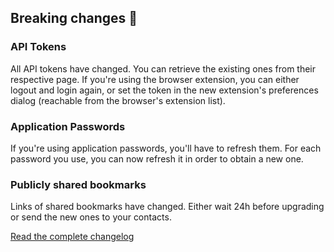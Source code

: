 ## Breaking changes 🚨

### API Tokens

All API tokens have changed. You can retrieve the existing ones from their respective page. If you're using the browser extension, you can either logout and login again, or set the token in the new extension's preferences dialog (reachable from the browser's extension list).

### Application Passwords

If you're using application passwords, you'll have to refresh them. For each password you use, you can now refresh it in order to obtain a new one.

### Publicly shared bookmarks

Links of shared bookmarks have changed. Either wait 24h before upgrading or send the new ones to your contacts.

[Read the complete changelog](https://readeck.org/en/blog/202503-readeck-18/)
